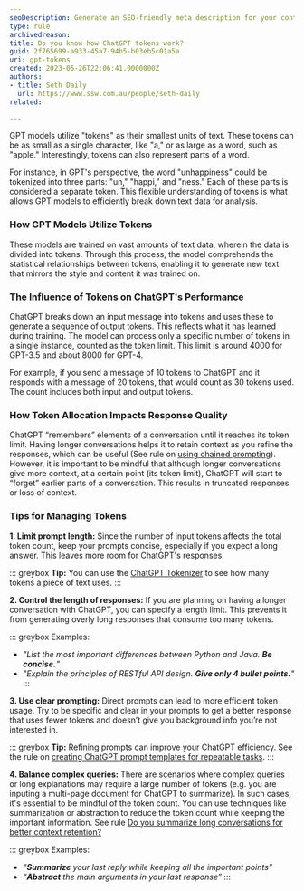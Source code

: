 ```yaml
---
seoDescription: Generate an SEO-friendly meta description for your content using these guidelines.
type: rule
archivedreason:
title: Do you know how ChatGPT tokens work?
guid: 2f765699-a933-45a7-94b5-b03eb5c01a5a
uri: gpt-tokens
created: 2023-05-26T22:06:41.0000000Z
authors:
- title: Seth Daily
  url: https://www.ssw.com.au/people/seth-daily
related:

---
```


GPT models utilize "tokens" as their smallest units of text. These tokens can be as small as a single character, like "a," or as large as a word, such as "apple." Interestingly, tokens can also represent parts of a word.

For instance, in GPT's perspective, the word "unhappiness" could be tokenized into three parts: "un," "happi," and "ness." Each of these parts is considered a separate token. This flexible understanding of tokens is what allows GPT models to efficiently break down text data for analysis.

<!--endintro-->

### How GPT Models Utilize Tokens

These models are trained on vast amounts of text data, wherein the data is divided into tokens. Through this process, the model comprehends the statistical relationships between tokens, enabling it to generate new text that mirrors the style and content it was trained on.

### The Influence of Tokens on ChatGPT's Performance

ChatGPT breaks down an input message into tokens and uses these to generate a sequence of output tokens. This reflects what it has learned during training. The model can process only a specific number of tokens in a single instance, counted as the token limit. This limit is around 4000 for GPT-3.5 and about 8000 for GPT-4.

For example, if you send a message of 10 tokens to ChatGPT and it responds with a message of 20 tokens, that would count as 30 tokens used. The count includes both input and output tokens.

### How Token Allocation Impacts Response Quality

ChatGPT “remembers” elements of a conversation until it reaches its token limit. Having longer conversations helps it to retain context as you refine the responses, which can be useful (See rule on  [using chained prompting](/chained-prompting/)). However, it is important to be mindful that although longer conversations give more context, at a certain point (its token limit), ChatGPT will start to “forget” earlier parts of a conversation. This results in truncated responses or loss of context.

### Tips for Managing Tokens

**1. Limit prompt length:** Since the number of input tokens affects the total token count, keep your prompts concise, especially if you expect a long answer. This leaves more room for ChatGPT's responses.

::: greybox
**Tip:** You can use the [ChatGPT Tokenizer](https://platform.openai.com/tokenizer) to see how many tokens a piece of text uses.
:::

**2. Control the length of responses:** If you are planning on having a longer conversation with ChatGPT, you can specify a length limit. This prevents it from generating overly long responses that consume too many tokens.

::: greybox
 Examples:

* _"List the most important differences between Python and Java. **Be concise.**"_
* _"Explain the principles of RESTful API design. **Give only 4 bullet points.**"_
:::

**3. Use clear prompting:** Direct prompts can lead to more efficient token usage. Try to be specific and clear in your prompts to get a better response that uses fewer tokens and doesn’t give you background info you’re not interested in.

::: greybox
**Tip:** Refining prompts can improve your ChatGPT efficiency. See the rule on [creating ChatGPT prompt templates for repeatable tasks](/chatgpt-prompt-templates).
:::

**4. Balance complex queries:** There are scenarios where complex queries or long explanations may require a large number of tokens (e.g. you are inputing a multi-page document for ChatGPT to summarize). In such cases, it's essential to be mindful of the token count. You can use techniques like summarization or abstraction to reduce the token count while keeping the important information. See rule [Do you summarize long conversations for better context retention?](/summarize-long-conversations)

::: greybox
Examples:

* _“**Summarize** your last reply while keeping all the important points”_
* _“**Abstract** the main arguments in your last response”_
:::